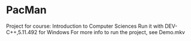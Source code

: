 # PacMan
Project for course: Introduction to Computer Sciences
Run it with DEV-C++,5.11.492 for Windows
For more info to run the project, see Demo.mkv
